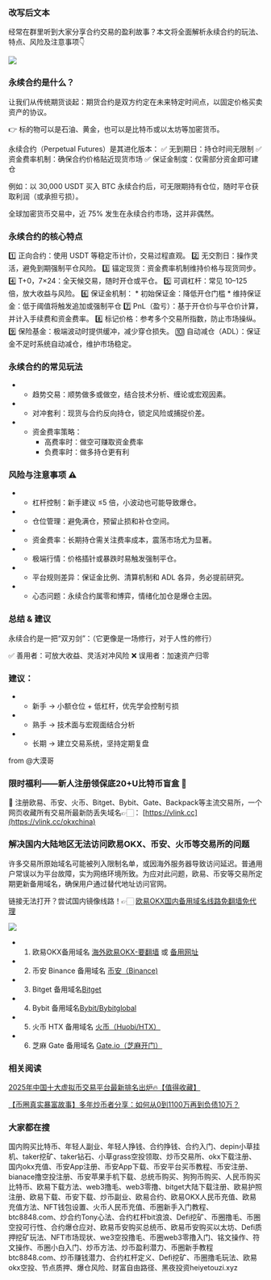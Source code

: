 ### 改写后文本
经常在群里听到大家分享合约交易的盈利故事？本文将全面解析永续合约的玩法、特点、风险及注意事项👇

[![](https://307e939.webp.li/20250828150518855.png)](https://btc8848.com/top-10-exchanges)

### 永续合约是什么？
让我们从传统期货谈起：期货合约是双方约定在未来特定时间点，以固定价格买卖资产的协议。

👉 标的物可以是石油、黄金，也可以是比特币或以太坊等加密货币。

永续合约（Perpetual Futures）是其进化版本：
✅ 无到期日：持仓时间无限制
✅ 资金费率机制：确保合约价格贴近现货市场
✅ 保证金制度：仅需部分资金即可建仓

例如：以 30,000 USDT 买入 BTC 永续合约后，可无限期持有仓位，随时平仓获取利润（或承担亏损）。

全球加密货币交易中，近 75% 发生在永续合约市场，这并非偶然。

### 永续合约的核心特点
1️⃣ 正向合约：使用 USDT 等稳定币计价，交易过程直观。
2️⃣ 无交割日：操作灵活，避免到期强制平仓风险。
3️⃣ 锚定现货：资金费率机制维持价格与现货同步。
4️⃣ T+0，7×24：全天候交易，随时开仓或平仓。
5️⃣ 可调杠杆：常见 10–125 倍，放大收益与风险。
6️⃣ 保证金机制：
    * 初始保证金：降低开仓门槛
    * 维持保证金：低于阈值将触发追加或强制平仓
7️⃣ PnL（盈亏）：基于开仓价与平仓价计算，并计入手续费和资金费率。
8️⃣ 标记价格：参考多个交易所指数，防止市场操纵。
9️⃣ 保险基金：极端波动时提供缓冲，减少穿仓损失。
🔟 自动减仓（ADL）：保证金不足时系统自动减仓，维护市场稳定。

### 永续合约的常见玩法
- * 趋势交易：顺势做多或做空，结合技术分析、缠论或宏观因素。
- * 对冲套利：现货与合约反向持仓，锁定风险或捕捉价差。
- * 资金费率策略：
    * 高费率时：做空可赚取资金费率
    * 负费率时：做多持仓更有利

### 风险与注意事项 ⚠️
- * 杠杆控制：新手建议 ≤5 倍，小波动也可能导致爆仓。
- * 仓位管理：避免满仓，预留止损和补仓空间。
- * 资金费率：长期持仓需关注费率成本，震荡市场尤为显著。
- * 极端行情：价格插针或暴跌时易触发强制平仓。
- * 平台规则差异：保证金比例、清算机制和 ADL 各异，务必提前研究。
- * 心态问题：永续合约属零和博弈，情绪化加仓是爆仓主因。

### 总结 & 建议
永续合约是一把“双刃剑”：（它更像是一场修行，对于人性的修行）

✅ 善用者：可放大收益、灵活对冲风险
❌ 误用者：加速资产归零

### 建议：
- * 新手 → 小额仓位 + 低杠杆，优先学会控制亏损
- * 熟手 → 技术面与宏观面结合分析
- * 长期 → 建立交易系统，坚持定期复盘

from @大漠哥

### 限时福利——新人注册领保底20+U比特币盲盒 🎁
🎁 注册欧易、币安、火币、Bitget、Bybit、Gate、Backpack等主流交易所，一个网页收藏所有交易所最新防丢失域名👉🏻： [https://vlink.cc](https://vlink.cc/okxchina)

### 解决国内大陆地区无法访问欧易OKX、币安、火币等交易所的问题
许多交易所原始域名可能被列入限制名单，或因海外服务器导致访问延迟。普通用户常误以为平台故障，实为网络环境所致。为应对此问题，欧易、币安等交易所定期更新备用域名，确保用户通过替代地址访问官网。

链接无法打开？尝试国内镜像线路！👉🏻 [欧易OKX国内备用域名线路免翻墙免代理](https://vlink.cc/okxcn)

[![](https://307e939.webp.li/20250812124552161.png)](https://vlink.cc/okxcn)

- 1. 欧易OKX备用域名 [海外欧易OKX-要翻墙](https://www.okx.com/join/76527935) 或 [备用网址](https://www.oucnyi.net/zh-hans/join/76527935) 
- 2. 币安 Binance 备用域名 [币安（Binance)](https://accounts.binance.com/zh-CN/register?ref=36457687)
- 3. Bitget 备用域名[Bitget](https://www.bitget.com/zh-CN/referral/register?from=referral&clacCode=VRNEYUTR)
- 4. Bybit 备用域名[Bybit/Bybitglobal](https://www.bybitglobal.com/zh-MY/invite/?ref=VMKORMM)
- 5. 火币 HTX 备用域名 [火币（Huobi/HTX）](https://www.htx.com/invite/zh-cn/1f?invite_code=whf45223)
- 6. 芝麻 Gate 备用域名 [Gate.io（芝麻开门）](https://www.gate.io/zh/signup?ref_type=103&ref=A1ERAQ)

### 相关阅读
[2025年中国十大虚拟币交易平台最新排名出炉🔥【值得收藏】](https://btc8848.com/top-10-exchanges/)

[【币圈真实暴富故事】多年炒币者分享：如何从0到1100万再到负债10万？](https://heiyetouzi.xyz/biquanstory001/)

### 大家都在搜
国内购买比特币、年轻人副业、年轻人挣钱、合约挣钱、合约入门、depin小草挂机、taker挖矿、taker钻石、小草grass空投领取、炒币交易所、okx下载注册、国内okx充值、币安App注册、币安App下载、币安平台买币教程、币安注册、bianace撸空投注册、币安苹果手机下载、总统币购买、狗狗币购买、人民币购买比特币、欧易下载方法、web3撸毛、web3零撸、bitget大陆下载注册、欧易护照注册、欧易下载、币安下载、炒币副业、欧易合约、欧易OKX人民币充值、欧易充值方法、NFT钱包设置、火币人民币充值、币圈新手入门教程、btc8848.com、炒合约Tony心法、合约杠杆bit浪浪、Defi挖矿、币圈撸毛、币圈空投可行性、合约爆仓应对、欧易币安购买总统币、欧易币安购买以太坊、Defi质押挖矿玩法、NFT市场现状、we3空投撸毛、币圈web3零撸入门、铭文操作、符文操作、币圈小白入门、炒币方法、炒币盈利潜力、币圈新手教程btc8848.com、炒币赚钱潜力、合约杠杆定义、Defi挖矿、币圈撸毛玩法、欧易okx空投、节点质押、爆仓风险、财富自由路径、黑夜投资heiyetouzi.xyz